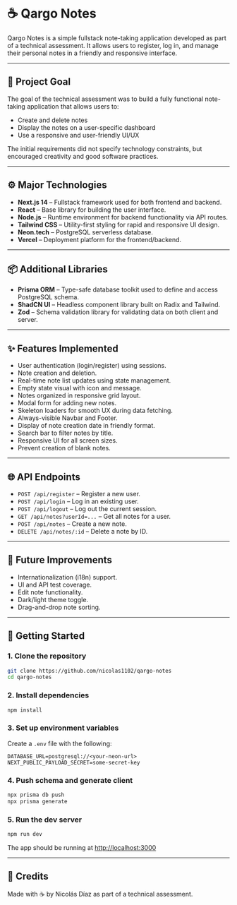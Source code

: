 # ☕ Qargo Notes

Qargo Notes is a simple fullstack note-taking application developed as part of a technical assessment. It allows users to register, log in, and manage their personal notes in a friendly and responsive interface.

---

## 📌 Project Goal

The goal of the technical assessment was to build a fully functional note-taking application that allows users to:

- Create and delete notes
- Display the notes on a user-specific dashboard
- Use a responsive and user-friendly UI/UX

The initial requirements did not specify technology constraints, but encouraged creativity and good software practices.

---

## ⚙️ Major Technologies

- **Next.js 14** – Fullstack framework used for both frontend and backend.
- **React** – Base library for building the user interface.
- **Node.js** – Runtime environment for backend functionality via API routes.
- **Tailwind CSS** – Utility-first styling for rapid and responsive UI design.
- **Neon.tech** – PostgreSQL serverless database.
- **Vercel** – Deployment platform for the frontend/backend.

---

## 📦 Additional Libraries

- **Prisma ORM** – Type-safe database toolkit used to define and access PostgreSQL schema.
- **ShadCN UI** – Headless component library built on Radix and Tailwind.
- **Zod** – Schema validation library for validating data on both client and server.

---

## ✨ Features Implemented

- User authentication (login/register) using sessions.
- Note creation and deletion.
- Real-time note list updates using state management.
- Empty state visual with icon and message.
- Notes organized in responsive grid layout.
- Modal form for adding new notes.
- Skeleton loaders for smooth UX during data fetching.
- Always-visible Navbar and Footer.
- Display of note creation date in friendly format.
- Search bar to filter notes by title.
- Responsive UI for all screen sizes.
- Prevent creation of blank notes.

---

## 🌐 API Endpoints

- `POST /api/register` – Register a new user.
- `POST /api/login` – Log in an existing user.
- `POST /api/logout` – Log out the current session.
- `GET /api/notes?userId=...` – Get all notes for a user.
- `POST /api/notes` – Create a new note.
- `DELETE /api/notes/:id` – Delete a note by ID.

---

## 🧪 Future Improvements

- Internationalization (i18n) support.
- UI and API test coverage.
- Edit note functionality.
- Dark/light theme toggle.
- Drag-and-drop note sorting.

---

## 🚀 Getting Started

### 1. Clone the repository

```bash
git clone https://github.com/nicolas1102/qargo-notes
cd qargo-notes
```

### 2. Install dependencies

```bash
npm install
```

### 3. Set up environment variables

Create a `.env` file with the following:

```
DATABASE_URL=postgresql://<your-neon-url>
NEXT_PUBLIC_PAYLOAD_SECRET=some-secret-key
```

### 4. Push schema and generate client

```bash
npx prisma db push
npx prisma generate
```

### 5. Run the dev server

```bash
npm run dev
```

The app should be running at [http://localhost:3000](http://localhost:3000)

---

## 🙌 Credits

Made with ☕ by Nicolás Díaz as part of a technical assessment.
